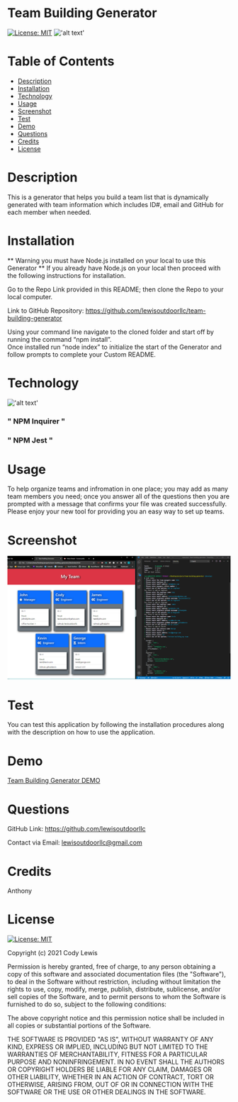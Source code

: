 # Team Building Generator 
  [![License: MIT](https://img.shields.io/badge/License-MIT-yellow.svg)](https://opensource.org/licenses/MIT)  !['alt text'](https://img.shields.io/badge/JavaScript-100%25-blue)
  # Table of Contents 
  
  * [Description](#description)
  * [Installation](#installation)
  * [Technology](#technology)
  * [Usage](#usage)
  * [Screenshot](#screenshot)
  * [Test](#test)
  * [Demo](#demo)
  * [Questions](#questions)
  * [Credits](#credits)
  * [License](#license)
  
  # Description

  This is a generator that helps you build a team list that is dynamically generated with team information which includes ID#, email and GitHub for each member when needed. 
  
  # Installation

  ** Warning you must have Node.js installed on your local to use this Generator ** If you already have Node.js on your local then proceed with the following instructions for installation.  
  
  Go to the Repo Link provided in this README; then clone the Repo to your local computer.   

  Link to GitHub Repository: https://github.com/lewisoutdoorllc/team-building-generator
  
  Using your command line navigate to the cloned folder and start off by running the command “npm install”.  
  Once installed run “node index” to initialize the start of the Generator and follow prompts to complete your Custom README.
  
  # Technology
  
  !['alt text'](https://img.shields.io/badge/JavaScript-100%25-blue)

  ### " NPM Inquirer "
  ### " NPM Jest " 

  # Usage

  To help organize teams and infromation in one place; you may add as many team members you need; once you answer all of the questions then you are prompted with a message that confirms your file was created successfully. Please enjoy your new tool for providing you an easy way to set up teams.

  # Screenshot
    
  ![Team Building Generator](./images/screenshot-team-generator.png)

  # Test

  You can test this application by following the installation procedures along with the description on how to use the application.

  # Demo

  [Team Building Generator DEMO](https://drive.google.com/file/d/1iv6y53L0LdPQElbOSg9qw-Rpd4VOxpVt/view)

  # Questions  

  GitHub Link: https://github.com/lewisoutdoorllc
  
  Contact via Email: lewisoutdoorllc@gmail.com

  # Credits
  Anthony

  # License
  [![License: MIT](https://img.shields.io/badge/License-MIT-yellow.svg)](https://opensource.org/licenses/MIT)
  
  Copyright (c) 2021 Cody Lewis

Permission is hereby granted, free of charge, to any person obtaining
a copy of this software and associated documentation files (the
"Software"), to deal in the Software without restriction, including
without limitation the rights to use, copy, modify, merge, publish,
distribute, sublicense, and/or sell copies of the Software, and to
permit persons to whom the Software is furnished to do so, subject to
the following conditions:

The above copyright notice and this permission notice shall be
included in all copies or substantial portions of the Software.

THE SOFTWARE IS PROVIDED "AS IS", WITHOUT WARRANTY OF ANY KIND,
EXPRESS OR IMPLIED, INCLUDING BUT NOT LIMITED TO THE WARRANTIES OF
MERCHANTABILITY, FITNESS FOR A PARTICULAR PURPOSE AND
NONINFRINGEMENT. IN NO EVENT SHALL THE AUTHORS OR COPYRIGHT HOLDERS BE
LIABLE FOR ANY CLAIM, DAMAGES OR OTHER LIABILITY, WHETHER IN AN ACTION
OF CONTRACT, TORT OR OTHERWISE, ARISING FROM, OUT OF OR IN CONNECTION
WITH THE SOFTWARE OR THE USE OR OTHER DEALINGS IN THE SOFTWARE.
    